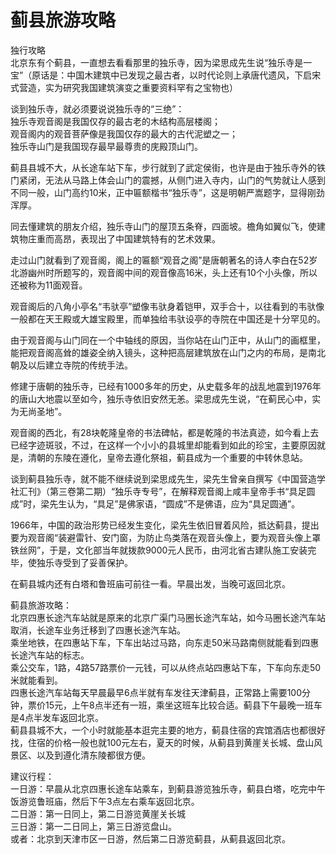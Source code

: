 # 蓟县旅游攻略  
独行攻略  
北京东有个蓟县，一直想去看看那里的独乐寺，因为梁思成先生说“独乐寺是一宝”（原话是：中国木建筑中已发现之最古者，以时代论则上承唐代遗风，下启宋式营造，实为研究我国建筑演变之重要资料罕有之宝物也）  

谈到独乐寺，就必须要说说独乐寺的“三绝”：  
独乐寺观音阁是我国仅存的最古老的木结构高层楼阁；  
观音阁内的观音菩萨像是我国仅存的最大的古代泥塑之一；  
独乐寺山门是我国现存最早最尊贵的庑殿顶山门。  

蓟县县城不大，从长途车站下车，步行就到了武定侯街，也许是由于独乐寺外的铁门紧闭，无法从马路上体会山门的震撼，从侧门进入寺内，山门的气势就让人感到不同一般，山门高约10米，正中匾额楷书“独乐寺”，这是明朝严嵩题字，显得刚劲浑厚。  

同去懂建筑的朋友介绍，独乐寺山门的屋顶五条脊，四面坡。檐角如翼似飞，使建筑物庄重而高昂，表现出了中国建筑特有的艺术效果。  

走过山门就看到了观音阁，阁上的匾额“观音之阁”是唐朝著名的诗人李白在52岁北游幽州时所题写的，观音阁中间的观音像高16米，头上还有10个小头像，所以还被称为11面观音。  

观音阁后的八角小亭名“韦驮亭”塑像韦驮身着铠甲，双手合十，以往看到的韦驮像一般都在天王殿或大雄宝殿里，而单独给韦驮设亭的寺院在中国还是十分罕见的。  

由于观音阁与山门同在一个中轴线的原因，当你站在山门正中，从山门的画框里，能把观音阁高耸的雄姿全纳入镜头，这种把高层建筑放在山门之内的布局，是南北朝及以后建立寺院的传统手法。  

修建于唐朝的独乐寺，已经有1000多年的历史，从史载多年的战乱地震到1976年的唐山大地震以至如今，独乐寺依旧安然无恙。梁思成先生说，“在蓟民心中，实为无尚圣地”。  

观音阁的西北，有28块乾隆皇帝的书法碑帖，都是乾隆的书法真迹，如今看上去已经字迹斑驳，不过，在这样一个小小的县城里却能看到如此的珍宝，主要原因就是，清朝的东陵在遵化，皇帝去遵化祭祖，蓟县成为一个重要的中转休息站。  

谈到蓟县独乐寺，就不能不继续说到梁思成先生，梁先生曾亲自撰写《中国营造学社汇刊》（第三卷第二期）“独乐寺专号”，在解释观音阁上咸丰皇帝手书“具足圆成”时，梁先生认为，“具足”是佛家语，“圆成”不是佛语，应为“具足圆通”。  

1966年，中国的政治形势已经发生变化，梁先生依旧冒着风险，抵达蓟县，提出要为观音阁“装避雷针、安门窗，为防止鸟类落在观音头像上，要为观音头像上罩铁丝网”，于是，文化部当年就拨款9000元人民币，由河北省古建队施工安装完毕，使独乐寺受到了妥善保护。  

在蓟县城内还有白塔和鲁班庙可前往一看。早晨出发，当晚可返回北京。  

蓟县旅游攻略：  
北京四惠长途汽车站就是原来的北京广渠门马圈长途汽车站，如今马圈长途汽车站取消，长途车业务迁移到了四惠长途汽车站。  
乘坐地铁，在四惠站下车，下车出站过马路，向东走50米马路南侧就能看到四惠长途汽车站的标志。  
乘公交车，1路，4路57路票价一元钱，可以从终点站四惠站下车，下车向东走50米就能看到。  
四惠长途汽车站每天早晨最早6点半就有车发往天津蓟县，正常路上需要100分钟，票价15元，上午8点半还有一班，乘坐这班车比较合适。蓟县下午最晚一班车是4点半发车返回北京。  
蓟县县城不大，一个小时就能基本逛完主要的地方，蓟县住宿的宾馆酒店也都很好找，住宿的价格一般也就100元左右，夏天的时候，从蓟县到黄崖关长城、盘山风景区、以及到遵化清东陵都很方便。  

建议行程：  
一日游：早晨从北京四惠长途车站乘车，到蓟县游览独乐寺，蓟县白塔，吃完中午饭游览鲁班庙，然后下午3点左右乘车返回北京。  
二日游：第一日同上，第二日游览黄崖关长城  
三日游：第一二日同上，第三日游览盘山。  
或者：北京到天津市区一日游，然后第二日游览蓟县，从蓟县返回北京。  

